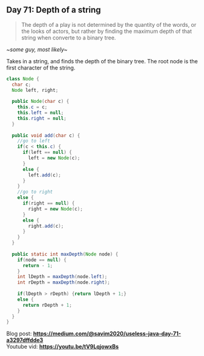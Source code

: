 ## Day 71: Depth of a string
>The depth of a play is not determined by 
> the quantity of the words, or the looks of actors, 
> but rather by finding the maximum depth of that string when converte to a binary tree.

*~some guy, most likely~*

Takes in a string, and finds the depth of the binary tree. 
The root node is the first character of the string.

```java
class Node {
  char c;
  Node left, right;
  
  public Node(char c) {
    this.c = c;
    this.left = null;
    this.right = null;
  }
  
  public void add(char c) {
    //go to left
    if(c < this.c) {
      if(left == null) {
        left = new Node(c);
      }
      else {
        left.add(c);
      }
    }
    //go to right
    else {
      if(right == null) {
        right = new Node(c);
      }
      else {
        right.add(c);
      }
    }
  }
  
  public static int maxDepth(Node node) {
    if(node == null) {
      return - 1;
    }
    int lDepth = maxDepth(node.left);
    int rDepth = maxDepth(node.right);
    
    if(lDepth > rDepth) {return lDepth + 1;}
    else {
      return rDepth + 1;
    }
  }
}
```
Blog post: **<https://medium.com/@savim2020/useless-java-day-71-a3297dffdde3>**  
Youtube vid: **<https://youtu.be/tV9LqjowxBs>**